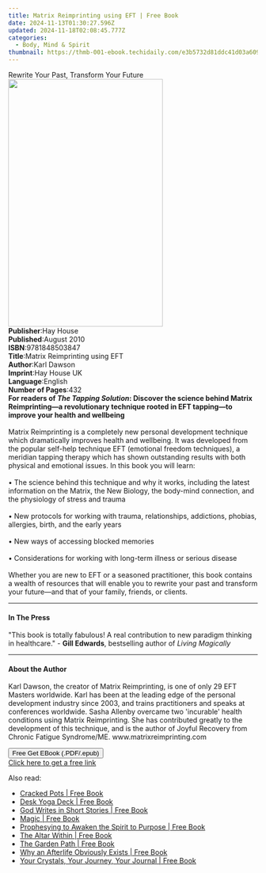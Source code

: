 ```yaml
---
title: Matrix Reimprinting using EFT | Free Book
date: 2024-11-13T01:30:27.596Z
updated: 2024-11-18T02:08:45.777Z
categories:
  - Body, Mind & Spirit
thumbnail: https://thmb-001-ebook.techidaily.com/e3b5732d81ddc41d03a6096aed7fa8a6f17a49f4e84d6f6802aeba3dacac8ab7.jpg
---
```

<main id="book-container">
  <div class="flex flex-col">
    <div class="book-brief flex-1 py-6 px-4 sm:p-6 md:py-10 md:px-8">
      <!-- brief-->
      <div class="book-brief-main">
        Rewrite Your Past, Transform Your Future
      </div>
    </div>
    <div
      class="book-meta-info flex-1 grid gap-4 col-start-1 col-end-3 row-start-1 sm:mb-6 sm:grid-cols-4 lg:gap-6 lg:col-start-2 lg:row-end-6 lg:row-span-6 lg:mb-0"
    >
      <div
        class="book-meta-info-left place-content-center mt-4 p-4 text-sm leading-6 col-start-2 col-span-2 dark:text-slate-400"
      >
        <img
          class="w-full h-500 object-cover rounded-lg sm:h-255 sm:col-span-2 lg:col-span-full"
          src="https://img-001-ebook.techidaily.com/b5f3fb296e1921cba43a846ae86fce098f57d6d5117055654a87259a7970aa05.jpg"
          alt=""
          width="312"
          height="500"
        />
      </div>
      <div
        class="book-meta-info-right mt-2 col-start-1 row-start-2 col-span-3 self-center"
      >
        <!-- meta data  -->
        <div class="flex flex-col px-4 md:px-8">
          <div class="flex-1">
            <strong>Publisher</strong>:<span class="px-2">Hay House</span>
          </div>
          <div class="flex-1">
            <strong>Published</strong>:<span class="px-2">August 2010</span>
          </div>
          <div class="flex-1">
            <strong>ISBN</strong>:<span class="px-2">9781848503847</span>
          </div>
          <div class="flex-1">
            <strong>Title</strong>:<span class="px-2"
              >Matrix Reimprinting using EFT</span
            >
          </div>
          <div class="flex-1">
            <strong>Author</strong>:<span class="px-2">Karl Dawson</span>
          </div>
          <div class="flex-1">
            <strong>Imprint</strong>:<span class="px-2">Hay House UK</span>
          </div>
          <div class="flex-1">
            <strong>Language</strong>:<span class="px-2">English</span>
          </div>
          <div class="flex-1">
            <strong>Number of Pages</strong>:<span class="px-2">432</span>
          </div>
        </div>
      </div>
    </div>
    <div class="book-description flex-1 py-6 px-4 sm:p-6 md:py-10 md:px-8">
      <div class="book-description-main">
        <div accordion-content="" id="description">
          <b
            >For readers of <i>The Tapping Solution</i>: Discover the science
            behind Matrix Reimprinting—a revolutionary technique rooted in EFT
            tapping—to improve your health and wellbeing</b
          ><br />&nbsp;<br />Matrix Reimprinting is a completely new personal
          development technique which dramatically improves health and
          wellbeing. It was developed from the popular self-help technique EFT
          (emotional freedom techniques), a meridian tapping therapy which has
          shown outstanding results with both physical and emotional issues. In
          this book you will learn:<br /><br />• The science behind this
          technique and why it works, including the latest information on the
          Matrix, the New Biology, the body-mind connection, and the physiology
          of stress and trauma<br /><br />•&nbsp;New protocols for working with
          trauma, relationships, addictions, phobias, allergies, birth, and the
          early years<br /><br />•&nbsp;New ways of accessing blocked
          memories<br /><br />•&nbsp;Considerations for working with long-term
          illness or serious disease<br /><br />Whether you are new to EFT or a
          seasoned practitioner, this book contains a wealth of resources that
          will enable you to rewrite your past and transform your future—and
          that of your family, friends, or clients.
        </div>
        <div class="accordion-fader"></div>
      </div>
    </div>
    <div class="book-excerpts flex-1 py-6 px-4 sm:p-6 md:py-10 md:px-8">
      <!-- excerpts-->
      <div class="book-excerpts-main">
        <hr />
        <h4 class="placeholder placeholder-heading">
          <span>In The Press</span>
        </h4>
        <p>
          "This book is totally fabulous! A real contribution to new paradigm
          thinking in healthcare."&nbsp;- <b>Gill Edwards</b>, bestselling
          author of <i>Living Magically</i>
        </p>
      </div>
    </div>
    <div class="book-about-author flex-1 py-6 px-4 sm:p-6 md:py-10 md:px-8">
      <!-- about author-->
      <div class="book-main-author-main">
        <hr />
        <h4 class="placeholder placeholder-heading">
          <span>About the Author</span>
        </h4>
        <p>
          Karl Dawson, the creator of Matrix Reimprinting, is one of only 29 EFT
          Masters worldwide. Karl has been at the leading edge of the personal
          development industry since 2003, and trains practitioners and speaks
          at conferences worldwide. Sasha Allenby overcame two 'incurable'
          health conditions using Matrix Reimprinting. She has contributed
          greatly to the development of this technique, and is the author of
          Joyful Recovery from Chronic Fatigue Syndrome/ME.
          www.matrixreimprinting.com
        </p>
      </div>
    </div>
    <div class="book-free-get flex-1 py-6 px-4 sm:p-6 md:py-10 md:px-8">
      <button
        id="btn-free-get"
        class="bg-blue-500 hover:bg-blue-700 text-white font-bold py-2 px-4 rounded"
      >
        Free Get EBook (.PDF/.epub)
      </button>
      <div id="countdown-display" class="px-2 text-lg mt-2"></div>
      <a
        id="free-link"
        class="hidden bg-blue-500 hover:bg-blue-700 text-white font-bold py-2 px-4 rounded"
        href="https://www.ebooks.com/en-us/book/96316700/matrix-reimprinting-using-eft/karl-dawson/"
        target="_blank"
        >Click here to get a free link</a
      >
    </div>
    <script>
      let countdownTime = 0;
      let countdownInterval = null;
      document
        .getElementById('btn-free-get')
        .addEventListener('click', startCountdown);
      function startCountdown() {
        countdownTime = new Date().getTime() + 60000 * 3;
        countdownInterval = setInterval(updateCountdown, 1000);
        document.getElementById('btn-free-get').disabled = true;
        document
          .getElementById('btn-free-get')
          .classList.add('bg-gray-500', 'cursor-not-allowed');
      }
      function updateCountdown() {
        let currentTime = new Date().getTime();
        let timeLeft = countdownTime - currentTime;
        let secondsLeft = Math.floor(timeLeft / 1000);
        document.getElementById('countdown-display').innerHTML =
          `Remaining time: ${secondsLeft} seconds.`;
        if (secondsLeft <= 0) {
          clearInterval(countdownInterval);
          document.getElementById('btn-free-get').classList.add('hidden');
          document.getElementById('free-link').classList.remove('hidden');
          document.getElementById('countdown-display').innerHTML = '';
        }
      }
    </script>
  </div>
</main>

<ins class="adsbygoogle"
      style="display:block"
      data-ad-client="ca-pub-7571918770474297"
      data-ad-slot="8358498916"
      data-ad-format="auto"
      data-full-width-responsive="true"></ins>
    

<span class="atpl-alsoreadstyle">Also read:</span>
<div><ul>
<li><a href="https://novels-ebooks.techidaily.com/210523297-9781639613595-cracked-pots/"><u>Cracked Pots | Free Book</u></a></li>
<li><a href="https://novels-ebooks.techidaily.com/210524580-9781797221021-desk-yoga-deck/"><u>Desk Yoga Deck | Free Book</u></a></li>
<li><a href="https://novels-ebooks.techidaily.com/210523194-9781098085186-god-writes-in-short-stories/"><u>God Writes in Short Stories | Free Book</u></a></li>
<li><a href="https://novels-ebooks.techidaily.com/210524540-9781885928368-magic/"><u>Magic | Free Book</u></a></li>
<li><a href="https://novels-ebooks.techidaily.com/210523198-9781639032150-prophesying-to-awaken-the-spirit-to-purpose/"><u>Prophesying to Awaken the Spirit to Purpose | Free Book</u></a></li>
<li><a href="https://novels-ebooks.techidaily.com/210522776-9781955905060-the-altar-within/"><u>The Altar Within | Free Book</u></a></li>
<li><a href="https://novels-ebooks.techidaily.com/210523264-9781946005687-the-garden-path/"><u>The Garden Path | Free Book</u></a></li>
<li><a href="https://novels-ebooks.techidaily.com/210523380-9781789044102-why-an-afterlife-obviously-exists/"><u>Why an Afterlife Obviously Exists | Free Book</u></a></li>
<li><a href="https://novels-ebooks.techidaily.com/210525158-9781841815268-your-crystals-your-journey-your-journal/"><u>Your Crystals, Your Journey, Your Journal | Free Book</u></a></li>
</ul></div>

